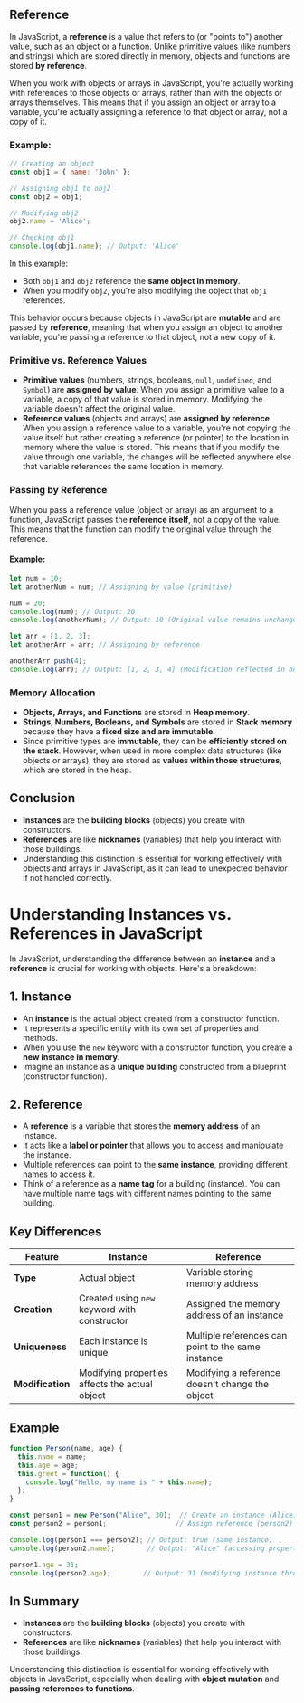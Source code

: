 ## Reference

In JavaScript, a **reference** is a value that refers to (or "points to") another value, such as an object or a function. Unlike primitive values (like numbers and strings) which are stored directly in memory, objects and functions are stored **by reference**.

When you work with objects or arrays in JavaScript, you're actually working with references to those objects or arrays, rather than with the objects or arrays themselves. This means that if you assign an object or array to a variable, you're actually assigning a reference to that object or array, not a copy of it.

### Example:
```js
// Creating an object
const obj1 = { name: 'John' };

// Assigning obj1 to obj2
const obj2 = obj1;

// Modifying obj2
obj2.name = 'Alice';

// Checking obj1
console.log(obj1.name); // Output: 'Alice'
```

In this example:
- Both `obj1` and `obj2` reference the **same object in memory**. 
- When you modify `obj2`, you're also modifying the object that `obj1` references.

This behavior occurs because objects in JavaScript are **mutable** and are passed by **reference**, meaning that when you assign an object to another variable, you're passing a reference to that object, not a new copy of it.

### Primitive vs. Reference Values

- **Primitive values** (numbers, strings, booleans, `null`, `undefined`, and `Symbol`) are **assigned by value**. When you assign a primitive value to a variable, a copy of that value is stored in memory. Modifying the variable doesn't affect the original value.
- **Reference values** (objects and arrays) are **assigned by reference**. When you assign a reference value to a variable, you're not copying the value itself but rather creating a reference (or pointer) to the location in memory where the value is stored. This means that if you modify the value through one variable, the changes will be reflected anywhere else that variable references the same location in memory.

### Passing by Reference

When you pass a reference value (object or array) as an argument to a function, JavaScript passes the **reference itself**, not a copy of the value. This means that the function can modify the original value through the reference.

#### Example:
```js
let num = 10;
let anotherNum = num; // Assigning by value (primitive)

num = 20;
console.log(num); // Output: 20
console.log(anotherNum); // Output: 10 (Original value remains unchanged)

let arr = [1, 2, 3];
let anotherArr = arr; // Assigning by reference

anotherArr.push(4);
console.log(arr); // Output: [1, 2, 3, 4] (Modification reflected in both)
```

### Memory Allocation
- **Objects, Arrays, and Functions** are stored in **Heap memory**.
- **Strings, Numbers, Booleans, and Symbols** are stored in **Stack memory** because they have a **fixed size and are immutable**.
- Since primitive types are **immutable**, they can be **efficiently stored on the stack**. However, when used in more complex data structures (like objects or arrays), they are stored as **values within those structures**, which are stored in the heap.

## Conclusion
- **Instances** are the **building blocks** (objects) you create with constructors.
- **References** are like **nicknames** (variables) that help you interact with those buildings.
- Understanding this distinction is essential for working effectively with objects and arrays in JavaScript, as it can lead to unexpected behavior if not handled correctly.

 
# Understanding Instances vs. References in JavaScript

In JavaScript, understanding the difference between an **instance** and a **reference** is crucial for working with objects. Here's a breakdown:

## 1. Instance
- An **instance** is the actual object created from a constructor function.
- It represents a specific entity with its own set of properties and methods.
- When you use the `new` keyword with a constructor function, you create a **new instance in memory**.
- Imagine an instance as a **unique building** constructed from a blueprint (constructor function).

## 2. Reference
- A **reference** is a variable that stores the **memory address** of an instance.
- It acts like a **label or pointer** that allows you to access and manipulate the instance.
- Multiple references can point to the **same instance**, providing different names to access it.
- Think of a reference as a **name tag** for a building (instance). You can have multiple name tags with different names pointing to the same building.

## Key Differences

| Feature     | Instance | Reference |
|------------|----------|-----------|
| **Type**    | Actual object | Variable storing memory address |
| **Creation** | Created using `new` keyword with constructor | Assigned the memory address of an instance |
| **Uniqueness** | Each instance is unique | Multiple references can point to the same instance |
| **Modification** | Modifying properties affects the actual object | Modifying a reference doesn't change the object |

## Example

```javascript
function Person(name, age) {
  this.name = name;
  this.age = age;
  this.greet = function() {
    console.log("Hello, my name is " + this.name);
  };
}

const person1 = new Person("Alice", 30);  // Create an instance (Alice)
const person2 = person1;                 // Assign reference (person2) to the same instance

console.log(person1 === person2); // Output: true (same instance)
console.log(person2.name);        // Output: "Alice" (accessing property through reference)

person1.age = 31;
console.log(person2.age);        // Output: 31 (modifying instance through one reference affects the other)
```

## In Summary
- **Instances** are the **building blocks** (objects) you create with constructors.
- **References** are like **nicknames** (variables) that help you interact with those buildings.

Understanding this distinction is essential for working effectively with objects in JavaScript, especially when dealing with **object mutation** and **passing references to functions**.
